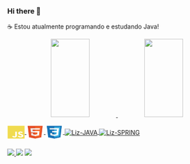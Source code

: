 ### Hi there 👋

☕ Estou atualmente programando e estudando Java!

<div align="center">
  <a href="https://github.com/lizfcordeiro">
  <img width="42%" height="180em" src="https://github-readme-stats.vercel.app/api?username=lizfcordeiro&show_icons=true&theme=buefy&include_all_commits=true&count_private=true"/>
  <img width="42%" height="180em" src="https://github-readme-stats.vercel.app/api/top-langs/?username=lizfcordeiro&layout=compact&langs_count=7&theme=buefy"/>
</div>

</div>
<div style="display: inline_block"><br>
  <img align="center" alt="Liz-Js" height="30" width="40" src="https://raw.githubusercontent.com/devicons/devicon/master/icons/javascript/javascript-plain.svg">
  <img align="center" alt="Liz-HTML" height="30" width="40" src="https://raw.githubusercontent.com/devicons/devicon/master/icons/html5/html5-original.svg">
  <img align="center" alt="Liz-CSS" height="30" width="40" src="https://raw.githubusercontent.com/devicons/devicon/master/icons/css3/css3-original.svg">
  <img align="center" alt="Liz-JAVA" height="40" width="45" src="https://cdn.jsdelivr.net/gh/devicons/devicon/icons/java/java-original-wordmark.svg">
  <img align="center" alt="Liz-SPRING" height="45" width="45" src="https://cdn.jsdelivr.net/gh/devicons/devicon/icons/spring/spring-original-wordmark.svg" />
</div>

###

<div> 
  <a href = "https://t.me/lizfc"><img src="https://img.shields.io/badge/Telegram-2CA5E0?style=for-the-badge&logo=telegram&logoColor=white"> </a>
  <a href = "mailto:lizcordeiro@outlook.com"><img src="https://img.shields.io/badge/Microsoft_Outlook-0078D4?style=for-the-badge&logo=microsoft-outlook&logoColor=white"></a>
  <a href="https://www.linkedin.com/in/liz-fonteles-cordeiro-aa5895175/" target="_blank"><img src="https://img.shields.io/badge/-LinkedIn-%230077B5?style=for-the-badge&logo=linkedin&logoColor=white" target="_blank"></a> 
</div>
